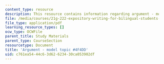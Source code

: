 ```yaml
---
content_type: resource
description: This resource contains information regarding argument - model topic.
file: /media/courses/21g-222-expository-writing-for-bilingual-students-fall-2002/c761ea5444c63d62623430ca053902df_MIT21G_222F02_argmntmodel.pdf
file_type: application/pdf
learning_resource_types: []
ocw_type: OCWFile
parent_title: Study Materials
parent_type: CourseSection
resourcetype: Document
title: 'Argument - model topic #4F4DD'
uid: c761ea54-44c6-3d62-6234-30ca053902df
---
```

